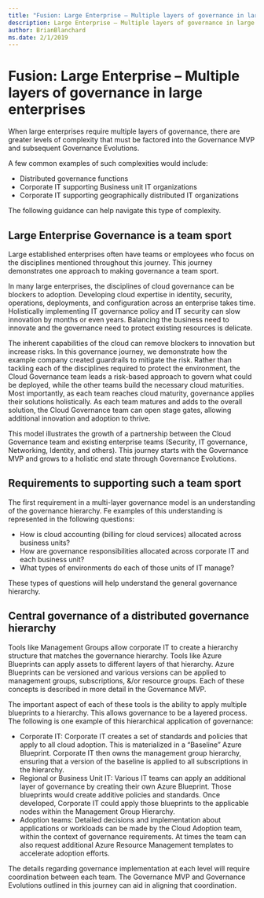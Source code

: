 ```yaml
---
title: "Fusion: Large Enterprise – Multiple layers of governance in large enterprises"
description: Large Enterprise – Multiple layers of governance in large enterprises
author: BrianBlanchard
ms.date: 2/1/2019
---
```


# Fusion: Large Enterprise – Multiple layers of governance in large enterprises

When large enterprises require multiple layers of governance, there are greater levels of complexity that must be factored into the Governance MVP and subsequent Governance Evolutions.

A few common examples of such complexities would include:

- Distributed governance functions
- Corporate IT supporting Business unit IT organizations
- Corporate IT supporting geographically distributed IT organizations

The following guidance can help navigate this type of complexity.

## Large Enterprise Governance is a team sport

Large established enterprises often have teams or employees who focus on the disciplines mentioned throughout this journey. This journey demonstrates one approach to making governance a team sport. 

In many large enterprises, the disciplines of cloud governance can be blockers to adoption. Developing cloud expertise in identity, security, operations, deployments, and configuration across an enterprise takes time. Holistically implementing IT governance policy and IT security can slow innovation by months or even years. Balancing the business need to innovate and the governance need to protect existing resources is delicate.

The inherent capabilities of the cloud can remove blockers to innovation but increase risks. In this governance journey, we demonstrate how the example company created guardrails to mitigate the risk. Rather than tackling each of the disciplines required to protect the environment, the Cloud Governance team leads a risk-based approach to govern what could be deployed, while the other teams build the necessary cloud maturities. Most importantly, as each team reaches cloud maturity, governance applies their solutions holistically. As each team matures and adds to the overall solution, the Cloud Governance team can open stage gates, allowing additional innovation and adoption to thrive.

This model illustrates the growth of a partnership between the Cloud Governance team and existing enterprise teams (Security, IT governance, Networking, Identity, and others). This journey starts with the Governance MVP and grows to a holistic end state through Governance Evolutions.

## Requirements to supporting such a team sport

The first requirement in a multi-layer governance model is an understanding of the governance hierarchy. Fe examples of this understanding is represented in the following questions:

- How is cloud accounting (billing for cloud services) allocated across business units?
- How are governance responsibilities allocated across corporate IT and each business unit? 
- What types of environments do each of those units of IT manage?

These types of questions will help understand the general governance hierarchy.

## Central governance of a distributed governance hierarchy

Tools like Management Groups allow corporate IT to create a hierarchy structure that matches the governance hierarchy. Tools like Azure Blueprints can apply assets to different layers of that hierarchy. Azure Blueprints can be versioned and various versions can be applied to management groups, subscriptions, &/or resource groups. Each of these concepts is described in more detail in the Governance MVP.

The important aspect of each of these tools is the ability to apply multiple blueprints to a hierarchy. This allows governance to be a layered process. The following is one example of this hierarchical application of governance:

- Corporate IT: Corporate IT creates a set of standards and policies that apply to all cloud adoption. This is materialized in a “Baseline” Azure Blueprint. Corporate IT then owns the management group hierarchy, ensuring that a version of the baseline is applied to all subscriptions in the hierarchy.
- Regional or Business Unit IT: Various IT teams can apply an additional layer of governance by creating their own Azure Blueprint. Those blueprints would create additive policies and standards. Once developed, Corporate IT could apply those blueprints to the applicable nodes within the Management Group Hierarchy.
- Adoption teams: Detailed decisions and implementation about applications or workloads can be made by the Cloud Adoption team, within the context of governance requirements. At times the team can also request additional Azure Resource Management templates to accelerate adoption efforts.

The details regarding governance implementation at each level will require coordination between each team. The Governance MVP and Governance Evolutions outlined in this journey can aid in aligning that coordination.
